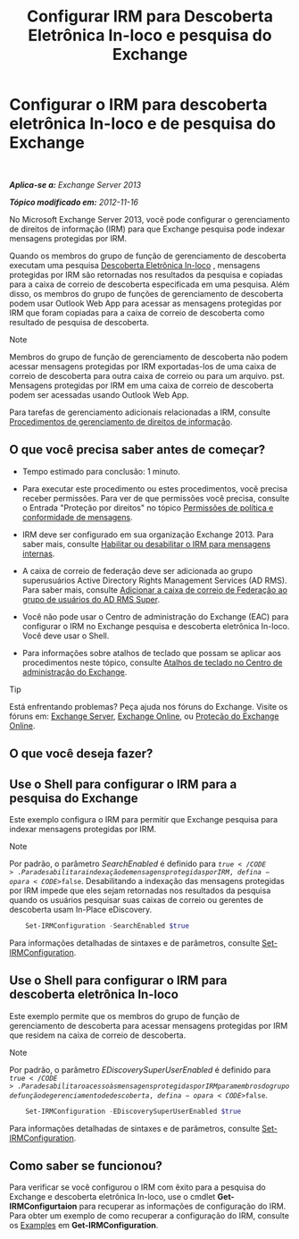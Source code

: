 ﻿---
title: 'Configurar IRM para Descoberta Eletrônica In-loco e pesquisa do Exchange'
TOCTitle: Configurar o IRM para descoberta eletrônica In-loco e de pesquisa do Exchange
ms:assetid: d96790e9-93ad-4a56-b90f-2dbfa2f2073c
ms:mtpsurl: https://technet.microsoft.com/pt-br/library/Gg588319(v=EXCHG.150)
ms:contentKeyID: 50486805
ms.date: 05/22/2018
mtps_version: v=EXCHG.150
ms.translationtype: MT
---

# Configurar o IRM para descoberta eletrônica In-loco e de pesquisa do Exchange

 

_**Aplica-se a:** Exchange Server 2013_

_**Tópico modificado em:** 2012-11-16_

No Microsoft Exchange Server 2013, você pode configurar o gerenciamento de direitos de informação (IRM) para que Exchange pesquisa pode indexar mensagens protegidas por IRM.

Quando os membros do grupo de função de gerenciamento de descoberta executam uma pesquisa [Descoberta Eletrônica In-loco](https://docs.microsoft.com/pt-br/exchange/security-and-compliance/in-place-ediscovery/in-place-ediscovery) , mensagens protegidas por IRM são retornadas nos resultados da pesquisa e copiadas para a caixa de correio de descoberta especificada em uma pesquisa. Além disso, os membros do grupo de funções de gerenciamento de descoberta podem usar Outlook Web App para acessar as mensagens protegidas por IRM que foram copiadas para a caixa de correio de descoberta como resultado de pesquisa de descoberta.


> [!NOTE]  
> Membros do grupo de função de gerenciamento de descoberta não podem acessar mensagens protegidas por IRM exportadas-los de uma caixa de correio de descoberta para outra caixa de correio ou para um arquivo. pst. Mensagens protegidas por IRM em uma caixa de correio de descoberta podem ser acessadas usando Outlook Web App.


Para tarefas de gerenciamento adicionais relacionadas a IRM, consulte [Procedimentos de gerenciamento de direitos de informação](information-rights-management-procedures-exchange-2013-help.md).

## O que você precisa saber antes de começar?

  - Tempo estimado para conclusão: 1 minuto.

  - Para executar este procedimento ou estes procedimentos, você precisa receber permissões. Para ver de que permissões você precisa, consulte o Entrada "Proteção por direitos" no tópico [Permissões de política e conformidade de mensagens](messaging-policy-and-compliance-permissions-exchange-2013-help.md).

  - IRM deve ser configurado em sua organização Exchange 2013. Para saber mais, consulte [Habilitar ou desabilitar o IRM para mensagens internas](enable-or-disable-irm-for-internal-messages-exchange-2013-help.md).

  - A caixa de correio de federação deve ser adicionada ao grupo superusuários Active Directory Rights Management Services (AD RMS). Para saber mais, consulte [Adicionar a caixa de correio de Federação ao grupo de usuários do AD RMS Super](add-the-federation-mailbox-to-the-ad-rms-super-users-group-exchange-2013-help.md).

  - Você não pode usar o Centro de administração do Exchange (EAC) para configurar o IRM no Exchange pesquisa e descoberta eletrônica In-loco. Você deve usar o Shell.

  - Para informações sobre atalhos de teclado que possam se aplicar aos procedimentos neste tópico, consulte [Atalhos de teclado no Centro de administração do Exchange](keyboard-shortcuts-in-the-exchange-admin-center-exchange-online-protection-help.md).


> [!TIP]
> Está enfrentando problemas? Peça ajuda nos fóruns do Exchange. Visite os fóruns em: <A href="https://go.microsoft.com/fwlink/p/?linkid=60612">Exchange Server</A>, <A href="https://go.microsoft.com/fwlink/p/?linkid=267542">Exchange Online</A>, ou <A href="https://go.microsoft.com/fwlink/p/?linkid=285351">Proteção do Exchange Online</A>.



## O que você deseja fazer?

## Use o Shell para configurar o IRM para a pesquisa do Exchange

Este exemplo configura o IRM para permitir que Exchange pesquisa para indexar mensagens protegidas por IRM.


> [!NOTE]
> Por padrão, o parâmetro <EM>SearchEnabled</EM> é definido para <CODE>$true</CODE>. Para desabilitar a indexação de mensagens protegidas por IRM, defina-o para <CODE>$false</CODE>. Desabilitando a indexação das mensagens protegidas por IRM impede que eles sejam retornadas nos resultados da pesquisa quando os usuários pesquisar suas caixas de correio ou gerentes de descoberta usam In-Place eDiscovery.


```powershell
    Set-IRMConfiguration -SearchEnabled $true
```

Para informações detalhadas de sintaxes e de parâmetros, consulte [Set-IRMConfiguration](https://technet.microsoft.com/pt-br/library/dd979792\(v=exchg.150\)).

## Use o Shell para configurar o IRM para descoberta eletrônica In-loco

Este exemplo permite que os membros do grupo de função de gerenciamento de descoberta para acessar mensagens protegidas por IRM que residem na caixa de correio de descoberta.


> [!NOTE]  
> Por padrão, o parâmetro <EM>EDiscoverySuperUserEnabled</EM> é definido para <CODE>$true</CODE>. Para desabilitar o acesso às mensagens protegidas por IRM para membros do grupo de função de gerenciamento de descoberta, defina-o para <CODE>$false</CODE>.


```powershell
    Set-IRMConfiguration -EDiscoverySuperUserEnabled $true
```

Para informações detalhadas de sintaxes e de parâmetros, consulte [Set-IRMConfiguration](https://technet.microsoft.com/pt-br/library/dd979792\(v=exchg.150\)).

## Como saber se funcionou?

Para verificar se você configurou o IRM com êxito para a pesquisa do Exchange e descoberta eletrônica In-loco, use o cmdlet **Get-IRMConfigurtaion** para recuperar as informações de configuração do IRM. Para obter um exemplo de como recuperar a configuração do IRM, consulte os [Examples](https://technet.microsoft.com/pt-br/e1821219-fe18-4642-a9c2-58eb0aadd61a\(exchg.150\)#examples) em **Get-IRMConfiguration**.

